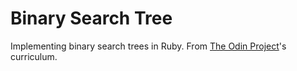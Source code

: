 # Binary Search Tree

Implementing binary search trees in Ruby. From [The Odin Project](https://www.theodinproject.com/lessons/data-structures-and-algorithms)'s curriculum.